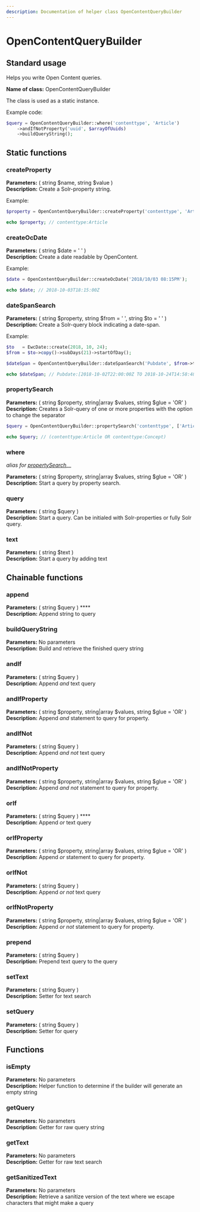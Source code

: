 ```yaml
---
description: Documentation of helper class OpenContentQueryBuilder
---
```


# OpenContentQueryBuilder

## Standard usage

Helps you write Open Content queries.

**Name of class:** OpenContentQueryBuilder

The class is used as a static instance.

Example code:

```php
$query = OpenContentQueryBuilder::where('contenttype', 'Article')
    ->andIfNotProperty('uuid', $arrayOfUuids)
    ->buildQueryString();
```

## Static functions

### createProperty

**Parameters:** \( string $name, string $value \)  
**Description:** Create a Solr-property string.

Example:

```php
$property = OpenContentQueryBuilder::createProperty('contenttype', 'Article');

echo $property; // contenttype:Article
```

### createOcDate

**Parameters:** \( string $date = ' ' \)  
**Description:** Create a date readable by OpenContent.

Example:

```php
$date = OpenContentQueryBuilder::createOcDate('2018/10/03 08:15PM');

echo $date; // 2018-10-03T18:15:00Z
```

### dateSpanSearch

**Parameters:** \( string $property, string $from = ' ', string $to = ' ' \)  
**Description:** Create a Solr-query block indicating a date-span.

Example:

```php
$to   = EwcDate::create(2018, 10, 24);
$from = $to->copy()->subDays(21)->startOfDay();

$dateSpan = OpenContentQueryBuilder::dateSpanSearch('Pubdate', $from->toOcString(), $to->toOcString());

echo $dateSpan; // Pubdate:[2018-10-02T22:00:00Z TO 2018-10-24T14:58:48Z]
```

### propertySearch

**Parameters:** \( string $property, string\|array $values, string $glue = 'OR' \)  
**Description:** Creates a Solr-query of one or more properties with the option to change the separator

```php
$query = OpenContentQueryBuilder::propertySearch('contenttype', ['Article', 'Concept']);

echo $query; // (contenttype:Article OR contenttype:Concept)
```

### where

_alias for_ [_propertySearch_](opencontentquerybuilder.md#propertysearch)\_\_

**Parameters:** \( string $property, string\|array $values, string $glue = 'OR' \)  
**Description:** Start a query by property search.

### query

**Parameters:** \( string $query \)  
**Description:** Start a query. Can be initialed with Solr-properties or fully Solr query.

### text

**Parameters:** \( string $text \)  
**Description:** Start a query by adding text

## Chainable functions

### append

**Parameters:** \( string $query \) ****  
**Description:** Append string to query

### buildQueryString

**Parameters:** No parameters  
**Description:** Build and retrieve the finished query string

### andIf

**Parameters:** \( string $query \)  
**Description:** Append _and_ text query

### andIfProperty

**Parameters:** \( string $property, string\|array $values, string $glue = 'OR' \)  
**Description:** Append _and_ statement to query for property. 

### andIfNot

**Parameters:** \( string $query \)  
**Description:** Append _and not_ text query

### andIfNotProperty

**Parameters:** \( string $property, string\|array $values, string $glue = 'OR' \)  
**Description:** Append _and not_ statement to query for property. 

### orIf

**Parameters:** \( string $query \) ****  
**Description:** Append _or_ text query

### orIfProperty

**Parameters:** \( string $property, string\|array $values, string $glue = 'OR' \)  
**Description:** Append _or_ statement to query for property.

### orIfNot

**Parameters:** \( string $query \)  
**Description:** Append _or not_ text query

### orIfNotProperty

**Parameters:** \( string $property, string\|array $values, string $glue = 'OR' \)  
**Description:** Append _or not_ statement to query for property.

### prepend

**Parameters:** \( string $query \)  
**Description:** Prepend text query to the query

### setText

**Parameters:** \( string $query \)  
**Description:** Setter for text search

### setQuery

**Parameters:** \( string $query \)  
**Description:** Setter for query

## Functions

### isEmpty

**Parameters:** No parameters  
**Description:** Helper function to determine if the builder will generate an empty string

### getQuery

**Parameters:** No parameters  
**Description:** Getter for raw query string

### getText

**Parameters:** No parameters  
**Description:** Getter for raw text search

### getSanitizedText

**Parameters:** No parameters  
**Description:** Retrieve a sanitize version of the text where we escape characters that might make a query

